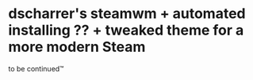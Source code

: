 
# dscharrer's steamwm + automated installing ?? + tweaked theme for a more modern Steam

to be continued™
